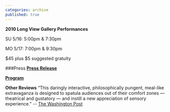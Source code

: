 ```yaml
---
categories: archive
published: true
---
```


**2010 Long View Gallery Performances**

SU 5/16: 5:00pm & 7:30pm 

MO 5/17: 7:00pm & 9:30pm  

$45 plus $5 suggested gratuity

###Press
**[Press Release](https://www.dropbox.com/s/g3bidccm9wp3rou/TactileDinner2010-PressRelease.pdf)**

**[Program](https://www.dropbox.com/s/ri0xl3vyzfgyo1i/Tactile_BBCLVGProgram.pdf)**

**Other Reviews**
“This daringly interactive, philosophically pungent, meal-like extravaganza is designed to spatula audiences out of their comfort zones — theatrical and gustatory — and instill a new appreciation of sensory experience.”
-- [The Washington Post](http://www.washingtonpost.com/gog/performing-arts/a-tactile-dinner,1157229/critic-review.html)